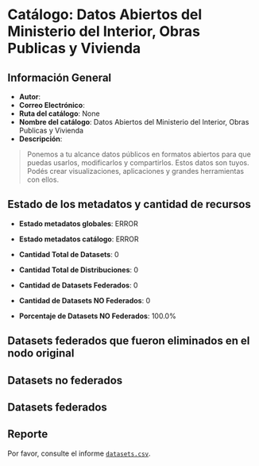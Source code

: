 
# Catálogo: Datos Abiertos del Ministerio del Interior, Obras Publicas y Vivienda

## Información General

- **Autor**: 
- **Correo Electrónico**: 
- **Ruta del catálogo**: None
- **Nombre del catálogo**: Datos Abiertos del Ministerio del Interior, Obras Publicas y Vivienda
- **Descripción**:

> Ponemos a tu alcance datos públicos en formatos abiertos para que puedas usarlos, modificarlos y compartirlos. Estos datos son tuyos. Podés crear visualizaciones, aplicaciones y grandes herramientas con ellos.

## Estado de los metadatos y cantidad de recursos

- **Estado metadatos globales**: ERROR
- **Estado metadatos catálogo**: ERROR
- **Cantidad Total de Datasets**: 0
- **Cantidad Total de Distribuciones**: 0

- **Cantidad de Datasets Federados**: 0
- **Cantidad de Datasets NO Federados**: 0
- **Porcentaje de Datasets NO Federados**: 100.0%

## Datasets federados que fueron eliminados en el nodo original



## Datasets no federados



## Datasets federados



## Reporte

Por favor, consulte el informe [`datasets.csv`](datasets.csv).
